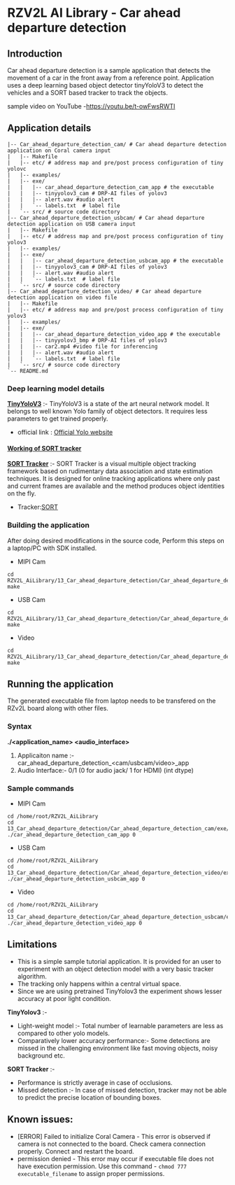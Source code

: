 # RZV2L AI Library - Car ahead departure detection

## Introduction
Car ahead departure detection is a sample application that detects the movement of a car in the front away from a reference point.
Application uses a deep learning based object detector tinyYoloV3 to detect the vehicles and a SORT based tracker to track the objects. 

sample video on YouTube -https://youtu.be/t-owFwsRWTI

## Application details
```
|-- Car_ahead_departure_detection_cam/ # Car ahead departure detection application on Coral camera input
|   |-- Makefile
|   |-- etc/ # address map and pre/post process configuration of tiny yolovc
|   |-- examples/
|   |-- exe/
|   |   |-- car_ahead_departure_detection_cam_app # the executable
|   |   |-- tinyyolov3_cam # DRP-AI files of yolov3
|   |   |-- alert.wav #audio alert 
|   |   `-- labels.txt  # label file
|   `-- src/ # source code directory
|-- Car_ahead_departure_detection_usbcam/ # Car ahead departure detection application on USB camera input
|   |-- Makefile
|   |-- etc/ # address map and pre/post process configuration of tiny yolov3
|   |-- examples/
|   |-- exe/
|   |   |-- car_ahead_departure_detection_usbcam_app # the executable
|   |   |-- tinyyolov3_cam # DRP-AI files of yolov3
|   |   |-- alert.wav #audio alert 
|   |   `-- labels.txt  # label file
|   `-- src/ # source code directory
|-- Car_ahead_departure_detection_video/ # Car ahead departure detection application on video file
|   |-- Makefile
|   |-- etc/ # address map and pre/post process configuration of tiny yolov3
|   |-- examples/
|   |-- exe/
|   |   |-- car_ahead_departure_detection_video_app # the executable
|   |   |-- tinyyolov3_bmp # DRP-AI files of yolov3
|   |   |-- car2.mp4 #video file for inferencing
|   |   |-- alert.wav #audio alert 
|   |   `-- labels.txt  # label file
|   `-- src/ # source code directory
`-- README.md
```
###  Deep learning model details

**<ins>TinyYoloV3</ins>** :- TinyYoloV3 is a state of the art neural network model. It belongs to well known Yolo family of object detectors. It requires less parameters to get  trained properly. 
- official link : [ Official Yolo website](https://pjreddie.com/darknet/yolo/)

#### <ins>Working of SORT tracker</ins>
**<ins>SORT Tracker</ins>** :- SORT Tracker is a visual multiple object tracking framework based on rudimentary data association and state estimation techniques. It is designed for online tracking applications where only past and current frames are available and the method produces object identities on the fly.
- Tracker:[SORT](https://github.com/yasenh/sort-cpp)

### Building the application 
After doing desired modifications in the source code, Perform this steps on a laptop/PC with SDK installed.
- MIPI Cam
~~~ 
cd RZV2L_AiLibrary/13_Car_ahead_departure_detection/Car_ahead_departure_detection_cam
make
~~~
- USB Cam
~~~ 
cd RZV2L_AiLibrary/13_Car_ahead_departure_detection/Car_ahead_departure_detection_usbcam
make
~~~
- Video
~~~ 
cd RZV2L_AiLibrary/13_Car_ahead_departure_detection/Car_ahead_departure_detection_video
make
~~~

## Running the application
The generated executable file from laptop needs to be transfered on the RZv2L board along with other files.

### Syntax
**./<application_name> <audio_interface>**
1. Applicaiton name :- car_ahead_departure_detection_<cam/usbcam/video>_app
2. Audio Interface:- 0/1 (0 for audio jack/ 1 for HDMI) (int dtype)

### Sample commands

- MIPI Cam
~~~ 
cd /home/root/RZV2L_AiLibrary 
cd 13_Car_ahead_departure_detection/Car_ahead_departure_detection_cam/exe/
./car_ahead_departure_detection_cam_app 0
~~~
- USB Cam
~~~ 
cd /home/root/RZV2L_AiLibrary 
cd 13_Car_ahead_departure_detection/Car_ahead_departure_detection_video/exe/
./car_ahead_departure_detection_usbcam_app 0
~~~
- Video
~~~ 
cd /home/root/RZV2L_AiLibrary 
cd 13_Car_ahead_departure_detection/Car_ahead_departure_detection_usbcam/exe/
./car_ahead_departure_detection_video_app 0
~~~
 
 ## Limitations
- This is a simple sample tutorial application. It is provided for an user to experiment with an object detection model with a very basic tracker algorithm. 
- The tracking only happens within a central virtual space.
- Since we are using pretrained TinyYolov3 the experiment shows lesser accuracy at poor light condition.

**TinyYolov3** :- 
- Light-weight model :- Total number of learnable parameters are less as compared to other yolo models.
- Comparatively lower accuracy performance:- Some detections are missed in the challenging environment like fast moving objects, noisy background etc.

**SORT Tracker** :- 
- Performance is strictly average in case of occlusions.
- Missed detection :- In case of missed detection, tracker may not be able to predict the precise location of bounding boxes.

## Known issues:
- [ERROR] Failed to initialize Coral Camera - This error is observed if camera is not connected to the board. Check camera connection properly. Connect and restart the board.
- permission denied - This error may occur if executable file does not have execution permission. Use this command - `chmod 777 executable_filename` to assign proper permissions.  

